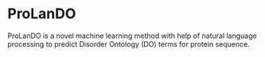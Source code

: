 # ProLanDO
ProLanDO is a novel machine learning method with help of natural language processing to predict Disorder Ontology (DO) terms for protein sequence.
